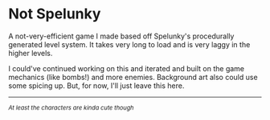 # Not Spelunky
 
A not-very-efficient game I made based off Spelunky's procedurally generated level system. It takes very long to load and is very laggy in the higher levels. 

I could've continued working on this and iterated and built on the game mechanics (like bombs!) and more enemies. Background art also could use some spicing up. But, for now, I'll just leave this here. 

---

<sup>*At least the characters are kinda cute though*</sup>
